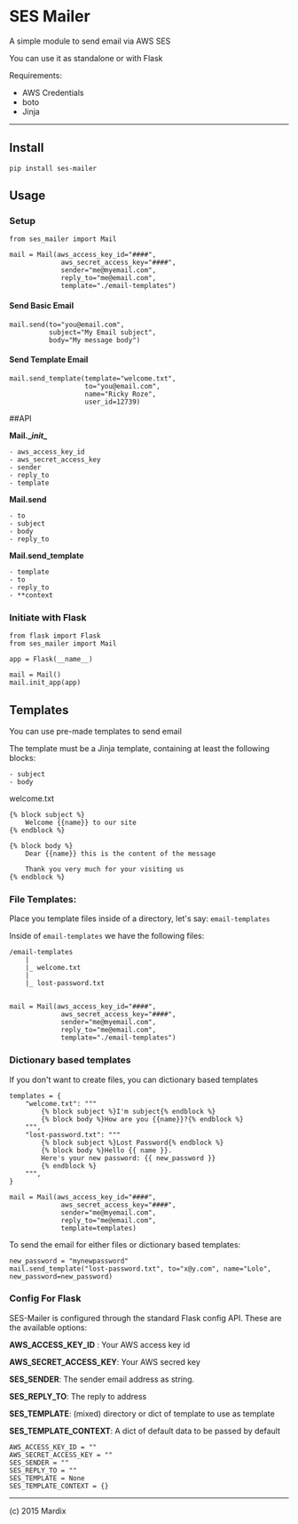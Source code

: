 # SES Mailer

A simple module to send email via AWS SES 

You can use it as standalone or with Flask

Requirements:

- AWS Credentials
- boto
- Jinja

---

## Install

    pip install ses-mailer

## Usage

### Setup

    from ses_mailer import Mail

    mail = Mail(aws_access_key_id="####",
                 aws_secret_access_key="####",
                 sender="me@myemail.com",
                 reply_to="me@email.com",
                 template="./email-templates")
                 
#### Send Basic Email

    mail.send(to="you@email.com",
              subject="My Email subject",
              body="My message body")
              
#### Send Template Email

    mail.send_template(template="welcome.txt", 
                       to="you@email.com", 
                       name="Ricky Roze", 
                       user_id=12739)
     

##API

**Mail.\__init__**

	- aws_access_key_id
	- aws_secret_access_key
	- sender
	- reply_to
	- template
	
**Mail.send**

	- to
	- subject
	- body
	- reply_to
		
**Mail.send_template**

	- template
	- to
	- reply_to
	- **context	
     
     
### Initiate with Flask

    from flask import Flask
    from ses_mailer import Mail

    app = Flask(__name__)

    mail = Mail()
    mail.init_app(app)


## Templates

You can use pre-made templates to send email

The template must be a Jinja template, containing at least the following blocks:

    - subject
    - body
    

welcome.txt

    {% block subject %}
        Welcome {{name}} to our site 
    {% endblock %}

    {% block body %}
        Dear {{name}} this is the content of the message 
        
        Thank you very much for your visiting us
    {% endblock %}


### File Templates:

Place you template files inside of a directory, let's say: `email-templates`

Inside of `email-templates` we have the following files:

    /email-templates
        |
        |_ welcome.txt
        |
        |_ lost-password.txt
        
        
    mail = Mail(aws_access_key_id="####",
                 aws_secret_access_key="####",
                 sender="me@myemail.com",
                 reply_to="me@email.com",
                 template="./email-templates")

### Dictionary based templates

If you don't want to create files, you can dictionary based templates

    templates = {
        "welcome.txt": """
            {% block subject %}I'm subject{% endblock %}
            {% block body %}How are you {{name}}?{% endblock %}
        """,
        "lost-password.txt": """
            {% block subject %}Lost Password{% endblock %}
            {% block body %}Hello {{ name }}. 
            Here's your new password: {{ new_password }} 
            {% endblock %}
        """,    
    }
    
    mail = Mail(aws_access_key_id="####",
                 aws_secret_access_key="####",
                 sender="me@myemail.com",
                 reply_to="me@email.com",
                 template=templates)

To send the email for either files or dictionary based templates:
    
    new_password = "mynewpassword"
    mail.send_template("lost-password.txt", to="x@y.com", name="Lolo", new_password=new_password)

### Config For Flask

SES-Mailer is configured through the standard Flask config API.
These are the available options:

**AWS_ACCESS_KEY_ID** : Your AWS access key id

**AWS_SECRET_ACCESS_KEY**: Your AWS secred key

**SES_SENDER**: The sender email address as string.

**SES_REPLY_TO**: The reply to address

**SES_TEMPLATE**: (mixed) directory or dict of template to use as template

**SES_TEMPLATE_CONTEXT**: A dict of default data to be passed by default

    AWS_ACCESS_KEY_ID = ""
    AWS_SECRET_ACCESS_KEY = ""
    SES_SENDER = ""
    SES_REPLY_TO = ""
    SES_TEMPLATE = None
    SES_TEMPLATE_CONTEXT = {}


---

(c) 2015 Mardix


